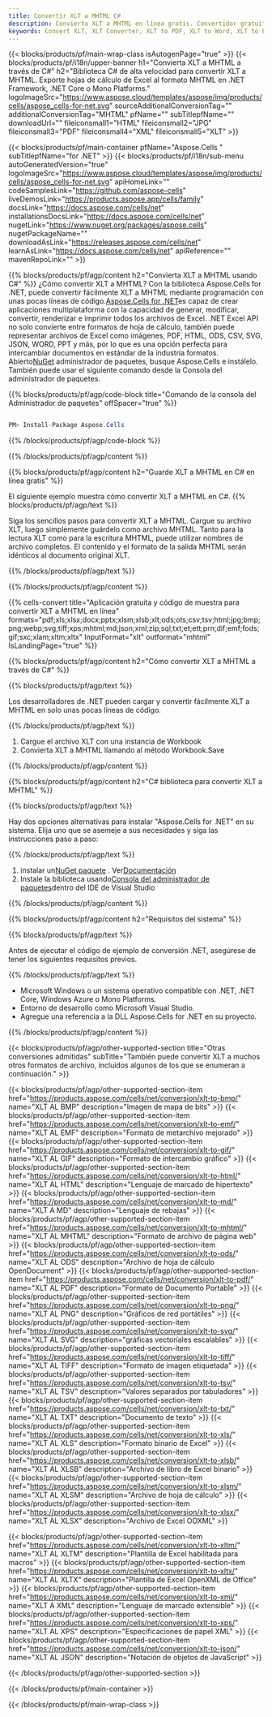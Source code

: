 ```yaml
---
title: Convertir XLT a MHTML C#
description: Convierta XLT a MHTML en línea gratis. Convertidor gratuito en línea XLT a MHTML. C# XLT al MHTML. XLT al MHTML vía C#.
keywords: Convert XLT, XLT Converter, XLT to PDF, XLT to Word, XLT to PPT, XLT to Image
---
```

{{< blocks/products/pf/main-wrap-class isAutogenPage="true" >}}
{{< blocks/products/pf/i18n/upper-banner h1="Convierta XLT a MHTML a través de C#" h2="Biblioteca C# de alta velocidad para convertir XLT a MHTML. Exporte hojas de cálculo de Excel al formato MHTML en .NET Framework, .NET Core o Mono Platforms." logoImageSrc="https://www.aspose.cloud/templates/aspose/img/products/cells/aspose_cells-for-net.svg" sourceAdditionalConversionTag="" additionalConversionTag="MHTML" pfName="" subTitlepfName="" downloadUrl="" fileiconsmall1="HTML" fileiconsmall2="JPG" fileiconsmall3="PDF" fileiconsmall4="XML" fileiconsmall5="XLT" >}}

{{< blocks/products/pf/main-container pfName="Aspose.Cells " subTitlepfName="for .NET" >}}
{{< blocks/products/pf/i18n/sub-menu autoGeneratedVersion="true" logoImageSrc="https://www.aspose.cloud/templates/aspose/img/products/cells/aspose_cells-for-net.svg" apiHomeLink="" codeSamplesLink="https://github.com/aspose-cells" liveDemosLink="https://products.aspose.app/cells/family" docsLink="https://docs.aspose.com/cells/net" installationsDocsLink="https://docs.aspose.com/cells/net" nugetLink="https://www.nuget.org/packages/aspose.cells" nugetPackageName="" downloadAsLink="https://releases.aspose.com/cells/net" learnAsLink="https://docs.aspose.com/cells/net" apiReference="" mavenRepoLink="" >}}

{{% blocks/products/pf/agp/content h2="Convierta XLT a MHTML usando C#" %}}
¿Cómo convertir XLT a MHTML? Con la biblioteca Aspose.Cells for .NET, puede convertir fácilmente XLT a MHTML mediante programación con unas pocas líneas de código.[Aspose.Cells for .NET](https://products.aspose.com/cells/net)es capaz de crear aplicaciones multiplataforma con la capacidad de generar, modificar, convertir, renderizar e imprimir todos los archivos de Excel. .NET Excel API no solo convierte entre formatos de hoja de cálculo, también puede representar archivos de Excel como imágenes, PDF, HTML, ODS, CSV, SVG, JSON, WORD, PPT y más, por lo que es una opción perfecta para intercambiar documentos en estándar de la industria formatos. Abierto[NuGet](https://www.nuget.org/packages/aspose.cells) administrador de paquetes, busque Aspose.Cells e instálelo. También puede usar el siguiente comando desde la Consola del administrador de paquetes.

{{% blocks/products/pf/agp/code-block title="Comando de la consola del Administrador de paquetes" offSpacer="true" %}}

```cs

PM> Install-Package Aspose.Cells

```

{{% /blocks/products/pf/agp/code-block %}}

{{% /blocks/products/pf/agp/content %}}

{{% blocks/products/pf/agp/content h2="Guarde XLT a MHTML en C# en línea gratis" %}}

El siguiente ejemplo muestra cómo convertir XLT a MHTML en C#.
{{% blocks/products/pf/agp/text %}}

Siga los sencillos pasos para convertir XLT a MHTML. Cargue su archivo XLT, luego simplemente guárdelo como archivo MHTML. Tanto para la lectura XLT como para la escritura MHTML, puede utilizar nombres de archivo completos. El contenido y el formato de la salida MHTML serán idénticos al documento original XLT.

{{% /blocks/products/pf/agp/text %}}

{{% /blocks/products/pf/agp/content %}}

{{% cells-convert title="Aplicación gratuita y código de muestra para convertir XLT a MHTML en línea" formats="pdf;xls;xlsx;docx;pptx;xlsm;xlsb;xlt;ods;ots;csv;tsv;html;jpg;bmp;png;webp;svg;tiff;xps;mhtml;md;json;xml;zip;sql;txt;et;ett;prn;dif;emf;fods;gif;sxc;xlam;xltm;xltx" InputFormat="xlt" outformat="mhtml" IsLandingPage="true" %}}

{{% blocks/products/pf/agp/content h2="Cómo convertir XLT a MHTML a través de C#" %}}

{{% blocks/products/pf/agp/text %}}

 Los desarrolladores de .NET pueden cargar y convertir fácilmente XLT a MHTML en solo unas pocas líneas de código.

{{% /blocks/products/pf/agp/text %}}

1.  Cargue el archivo XLT con una instancia de Workbook
1.  Convierta XLT a MHTML llamando al método Workbook.Save

{{% /blocks/products/pf/agp/content %}}

{{% blocks/products/pf/agp/content h2="C# biblioteca para convertir XLT a MHTML" %}}

{{% blocks/products/pf/agp/text %}}

Hay dos opciones alternativas para instalar "Aspose.Cells for .NET" en su sistema. Elija uno que se asemeje a sus necesidades y siga las instrucciones paso a paso:

{{% /blocks/products/pf/agp/text %}}

1.  instalar un[NuGet paquete](https://www.nuget.org/packages/Aspose.Cells/) . Ver[Documentación](https://docs.aspose.com/cells/net/installation/#install-asposecells-for-net-through-nuget)
1.  Instale la biblioteca usando[Consola del administrador de paquetes](https://docs.aspose.com/cells/net/installation/#install-asposecells-using-the-package-manager-console)dentro del IDE de Visual Studio

{{% /blocks/products/pf/agp/content %}}

{{% blocks/products/pf/agp/content h2="Requisitos del sistema" %}}

{{% blocks/products/pf/agp/text %}}

 Antes de ejecutar el código de ejemplo de conversión .NET, asegúrese de tener los siguientes requisitos previos.

{{% /blocks/products/pf/agp/text %}}

-  Microsoft Windows o un sistema operativo compatible con .NET, .NET Core, Windows Azure o Mono Platforms.
-  Entorno de desarrollo como Microsoft Visual Studio.
-  Agregue una referencia a la DLL Aspose.Cells for .NET en su proyecto.

{{% /blocks/products/pf/agp/content %}}


{{< blocks/products/pf/agp/other-supported-section title="Otras conversiones admitidas" subTitle="También puede convertir XLT a muchos otros formatos de archivo, incluidos algunos de los que se enumeran a continuación." >}}

{{< blocks/products/pf/agp/other-supported-section-item href="https://products.aspose.com/cells/net/conversion/xlt-to-bmp/" name="XLT AL BMP" description="Imagen de mapa de bits" >}}
{{< blocks/products/pf/agp/other-supported-section-item href="https://products.aspose.com/cells/net/conversion/xlt-to-emf/" name="XLT AL EMF" description="Formato de metarchivo mejorado" >}}
{{< blocks/products/pf/agp/other-supported-section-item href="https://products.aspose.com/cells/net/conversion/xlt-to-gif/" name="XLT AL GIF" description="Formato de intercambio gráfico" >}}
{{< blocks/products/pf/agp/other-supported-section-item href="https://products.aspose.com/cells/net/conversion/xlt-to-html/" name="XLT AL HTML" description="Lenguaje de marcado de hipertexto" >}}
{{< blocks/products/pf/agp/other-supported-section-item href="https://products.aspose.com/cells/net/conversion/xlt-to-md/" name="XLT A MD" description="Lenguaje de rebajas" >}}
{{< blocks/products/pf/agp/other-supported-section-item href="https://products.aspose.com/cells/net/conversion/xlt-to-mhtml/" name="XLT AL MHTML" description="Formato de archivo de página web" >}}
{{< blocks/products/pf/agp/other-supported-section-item href="https://products.aspose.com/cells/net/conversion/xlt-to-ods/" name="XLT AL ODS" description="Archivo de hoja de cálculo OpenDocument" >}}
{{< blocks/products/pf/agp/other-supported-section-item href="https://products.aspose.com/cells/net/conversion/xlt-to-pdf/" name="XLT AL PDF" description="Formato de Documento Portable" >}}
{{< blocks/products/pf/agp/other-supported-section-item href="https://products.aspose.com/cells/net/conversion/xlt-to-png/" name="XLT AL PNG" description="Gráficos de red portátiles" >}}
{{< blocks/products/pf/agp/other-supported-section-item href="https://products.aspose.com/cells/net/conversion/xlt-to-svg/" name="XLT AL SVG" description="gráficas vectoriales escalables" >}}
{{< blocks/products/pf/agp/other-supported-section-item href="https://products.aspose.com/cells/net/conversion/xlt-to-tiff/" name="XLT AL TIFF" description="Formato de imagen etiquetada" >}}
{{< blocks/products/pf/agp/other-supported-section-item href="https://products.aspose.com/cells/net/conversion/xlt-to-tsv/" name="XLT AL TSV" description="Valores separados por tabuladores" >}}
{{< blocks/products/pf/agp/other-supported-section-item href="https://products.aspose.com/cells/net/conversion/xlt-to-txt/" name="XLT AL TXT" description="Documento de texto" >}}
{{< blocks/products/pf/agp/other-supported-section-item href="https://products.aspose.com/cells/net/conversion/xlt-to-xls/" name="XLT AL XLS" description="Formato binario de Excel" >}}
{{< blocks/products/pf/agp/other-supported-section-item href="https://products.aspose.com/cells/net/conversion/xlt-to-xlsb/" name="XLT AL XLSB" description="Archivo de libro de Excel binario" >}}
{{< blocks/products/pf/agp/other-supported-section-item href="https://products.aspose.com/cells/net/conversion/xlt-to-xlsm/" name="XLT AL XLSM" description="Archivo de hoja de cálculo" >}}
{{< blocks/products/pf/agp/other-supported-section-item href="https://products.aspose.com/cells/net/conversion/xlt-to-xlsx/" name="XLT AL XLSX" description="Archivo de Excel OOXML" >}}

{{< blocks/products/pf/agp/other-supported-section-item href="https://products.aspose.com/cells/net/conversion/xlt-to-xltm/" name="XLT AL XLTM" description="Plantilla de Excel habilitada para macros" >}}
{{< blocks/products/pf/agp/other-supported-section-item href="https://products.aspose.com/cells/net/conversion/xlt-to-xltx/" name="XLT AL XLTX" description="Plantilla de Excel OpenXML de Office" >}}
{{< blocks/products/pf/agp/other-supported-section-item href="https://products.aspose.com/cells/net/conversion/xlt-to-xml/" name="XLT A XML" description="Lenguaje de marcado extensible" >}}
{{< blocks/products/pf/agp/other-supported-section-item href="https://products.aspose.com/cells/net/conversion/xlt-to-xps/" name="XLT AL XPS" description="Especificaciones de papel XML" >}}
{{< blocks/products/pf/agp/other-supported-section-item href="https://products.aspose.com/cells/net/conversion/xlt-to-json/" name="XLT AL JSON" description="Notación de objetos de JavaScript" >}}

{{< /blocks/products/pf/agp/other-supported-section >}}

{{< /blocks/products/pf/main-container >}}
    
{{< /blocks/products/pf/main-wrap-class >}}
